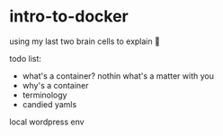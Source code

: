 # intro-to-docker
using my last two brain cells to explain 🐳

todo list:
- what's a container? nothin what's a matter with you
- why's a container
- terminology
- candied yamls

local wordpress env